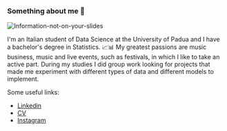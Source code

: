 ### Something about me 🤌

![Information-not-on-your-slides](https://user-images.githubusercontent.com/81876723/229601864-33a8459a-33b9-42fe-90d9-9aeb3969f937.png)

I'm an Italian student of Data Science at the University of Padua and I have a bachelor's degree in Statistics. 📈📊
My greatest passions are music business, music and live events, such as festivals, in which I like to take an active part.
During my studies I did group work looking for projects that made me experiment with different types of data and different models to implement.

Some useful links:
- [Linkedin](https://www.linkedin.com/in/flaviagianfrate)
- [CV](https://drive.google.com/file/d/132Td4jGLMGfGwmfFidfdTjd6xCh7nyHF/view?usp=sharing)
- [Instagram](https://www.instagram.com/flaviagianfrate/)

<!--
**flaviagianfr/flaviagianfr** is a ✨ _special_ ✨ repository because its `README.md` (this file) appears on your GitHub profile.

Here are some ideas to get you started:

- 🔭 I’m currently working on ...
- 🌱 I’m currently learning ...
- 👯 I’m looking to collaborate on ...
- 🤔 I’m looking for help with ...
- 💬 Ask me about ...
- 📫 How to reach me: ...
- 😄 Pronouns: ...
- ⚡ Fun fact: ...
-->
